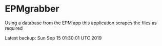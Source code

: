 # EPMgrabber
Using a database from the EPM app this application scrapes the files as required


Latest backup: Sun Sep 15 01:30:01 UTC 2019
